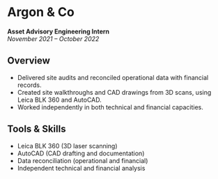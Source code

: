 # Argon & Co

**Asset Advisory Engineering Intern**  
_November 2021 – October 2022_

## Overview

- Delivered site audits and reconciled operational data with financial records.
- Created site walkthroughs and CAD drawings from 3D scans, using Leica BLK 360 and AutoCAD.
- Worked independently in both technical and financial capacities.

## Tools & Skills

- Leica BLK 360 (3D laser scanning)
- AutoCAD (CAD drafting and documentation)
- Data reconciliation (operational and financial)
- Independent technical and financial analysis 
